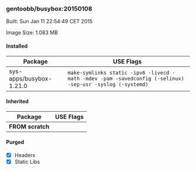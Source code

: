 ### gentoobb/busybox:20150108
Built: Sun Jan 11 22:54:49 CET 2015

Image Size: 1.083 MB
#### Installed
Package | USE Flags
--------|----------
sys-apps/busybox-1.21.0 | `make-symlinks static -ipv6 -livecd -math -mdev -pam -savedconfig (-selinux) -sep-usr -syslog (-systemd)`
#### Inherited
Package | USE Flags
--------|----------
**FROM scratch** |
#### Purged
- [x] Headers
- [x] Static Libs
